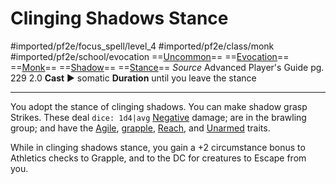 # Clinging Shadows Stance
#imported/pf2e/focus_spell/level_4 #imported/pf2e/class/monk #imported/pf2e/school/evocation 
==[Uncommon](uncommon.md)== ==[Evocation](evocation.md)== ==[Monk](rules/traits/monk.md)== ==[Shadow](rules/traits/shadow.md)== ==[Stance](stance.md)==
*Source* Advanced Player's Guide pg. 229 2.0
**Cast** ► somatic
**Duration** until you leave the stance

---
You adopt the stance of clinging shadows. You can make shadow grasp Strikes. These deal `dice: 1d4|avg` [Negative](negative.md) damage; are in the brawling group; and have the [Agile](agile.md), [grapple](rules/actions/grapple.md), [Reach](reach.md), and [Unarmed](unarmed.md) traits.

While in clinging shadows stance, you gain a +2 circumstance bonus to Athletics checks to Grapple, and to the DC for creatures to Escape from you.
